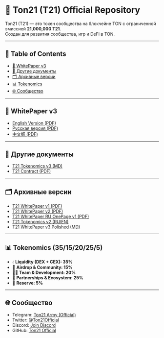# 🚀 Ton21 (T21) Official Repository  

Ton21 (T21) — это токен сообщества на блокчейне TON с ограниченной эмиссией **21,000,000 T21**.  
Создан для развития сообщества, игр и DeFi в TON.  

---

## 📑 Table of Contents
- [📄 WhitePaper v3](#-whitepaper-v3)  
- [📄 Другие документы](#-другие-документы)  
- [🗂️ Архивные версии](#-архивные-версии)  
- [📊 Tokenomics](#-tokenomics-351520255)  
- [🌐 Сообщество](#-сообщество)  

---

## 📄 WhitePaper v3
- [English Version (PDF)](Ton21_WhitePaper_v3_EN.pdf)
- [Русская версия (PDF)](Ton21_WhitePaper_v3_RU.pdf)
- [中文版 (PDF)](Ton21_WhitePaper_v3_CN.pdf)


---

## 📄 Другие документы
- [T21 Tokenomics v3 (MD)](T21_Tokenomics_v3.md)  
- [T21 Contract (PDF)](Ton21_Contract.pdf)  

---

## 🗂️ Архивные версии
- [T21 WhitePaper v1 (PDF)](T21_WhitePaper_v1.pdf)  
- [T21 WhitePaper v2 (PDF)](T21_WhitePaper_v2.pdf)  
- [T21 WhitePaper RU OnePage v1 (PDF)](T21_WhitePaper_RU_OnePage_v1.pdf)  
- [T21 Tokenomics v2 (RU/EN)](T21_Tokenomics_v2.md)  
- [T21 WhitePaper v3 Polished (MD)](archive/T21_WhitePaper_v3_polished.md)  

---

## 📊 Tokenomics (35/15/20/25/5)
- 💧 **Liquidity (DEX + CEX): 35%**  
- 🎁 **Airdrop & Community: 15%**  
- 👨‍💻 **Team & Development: 20%**  
- 🤝 **Partnerships & Ecosystem: 25%**  
- 🏦 **Reserve: 5%**  

---

## 🌐 Сообщество
- Telegram: [Ton21 Army (Official)](https://t.me/Ton21_Army)  
- Twitter: [@Ton21Official](https://twitter.com/Ton21Official)  
- Discord: [Join Discord](https://discord.gg/me2kuT9Pq)  
- GitHub: [Ton21 Official](https://github.com/ton21-official)  
